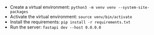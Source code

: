 - Create a virtual environment: `python3 -m venv venv --system-site-packages`
- Activate the virtual environment: `source venv/bin/activate`
- Install the requirements: `pip install -r requirements.txt`
- Run the server: `fastapi dev --host 0.0.0.0`
